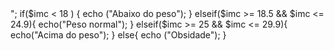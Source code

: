<?php
$altura = 1.70;
$peso = 62;

$imc = ($peso/($altura*$altura));
$imc = number_format($imc, 2);
echo("IMC: $imc");
echo"<br>";

if($imc < 18 ) {
        echo ("Abaixo do peso");
}    elseif($imc >= 18.5 && $imc <= 24.9){
        echo("Peso normal");
}    elseif($imc >= 25 && $imc <= 29.9){
            echo("Acima do peso");
    } else{
        echo ("Obsidade");
    }